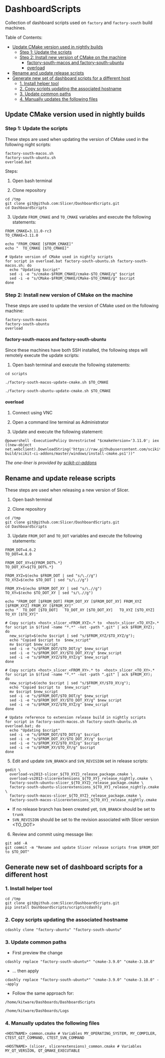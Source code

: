 DashboardScripts
================

Collection of dashboard scripts used on `factory` and `factory-south` build machines.

Table of Contents:

* [Update CMake version used in nightly builds](#update-cmake-version-used-in-nightly-builds)
   * [Step 1: Update the scripts](#step-1-update-the-scripts)
   * [Step 2: Install new version of CMake on the machine](#step-2-install-new-version-of-cmake-on-the-machine)
      * [factory-south-macos and factory-south-ubuntu](#factory-south-macos-and-factory-south-ubuntu)
      * [overload](#overload)
* [Rename and update release scripts](#rename-and-update-release-scripts)
* [Generate new set of dashboard scripts for a different host](#generate-new-set-of-dashboard-scripts-for-a-different-host)
   * [1. Install helper tool](#1-install-helper-tool)
   * [2. Copy scripts updating the associated hostname](#2-copy-scripts-updating-the-associated-hostname)
   * [3. Update common paths](#3-update-common-paths)
   * [4. Manually updates the following files](#4-manually-updates-the-following-files)



## Update CMake version used in nightly builds

### Step 1: Update the scripts

These steps are used when updating the version of CMake used in the following night scripts:

```
factory-south-macos.sh
factory-south-ubuntu.sh
overload.bat
```

Steps:

1. Open bash terminal

2. Clone repository

```
cd /tmp
git clone git@github.com:Slicer/DashboardScripts.git
cd DashboardScripts
```

3. Update `FROM_CMAKE` and `TO_CMAKE` variables and execute the following statements:

```
FROM_CMAKE=3.11.0-rc3
TO_CMAKE=3.11.0

echo "FROM_CMAKE [$FROM_CMAKE]"
echo "  TO_CMAKE [$TO_CMAKE]"

# Update version of CMake used in nightly scripts
for script in overload.bat factory-south-ubuntu.sh factory-south-macos.sh; do
  echo "Updating $script"
  sed -i -e "s/cmake-$FROM_CMAKE/cmake-$TO_CMAKE/g" $script
  sed -i -e "s/CMake-$FROM_CMAKE/CMake-$TO_CMAKE/g" $script
done
```

### Step 2: Install new version of CMake on the machine

These steps are used to update the version of CMake used on the following machine:

```
factory-south-macos
factory-south-ubuntu
overload
```

#### factory-south-macos and factory-south-ubuntu

Since these machines have both SSH installed, the following steps will remotely execute
the update scripts:

1. Open bash terminal and execute the following statements:

```
cd scripts

./factory-south-macos-update-cmake.sh $TO_CMAKE

./factory-south-ubuntu-update-cmake.sh $TO_CMAKE
```

#### overload

1. Connect using VNC

2. Open a command line terminal as Administrator

3. Update and execute the following statement:

```
@powershell -ExecutionPolicy Unrestricted "$cmakeVersion='3.11.0'; iex ((new-object net.webclient).DownloadString('https://raw.githubusercontent.com/scikit-build/scikit-ci-addons/master/windows/install-cmake.ps1'))"
```

_The one-liner is provided by [scikit-ci-addons](http://scikit-ci-addons.readthedocs.io/en/latest/addons.html#install-cmake-ps1)_


## Rename and update release scripts

These steps are used when releasing a new version of Slicer.

1. Open bash terminal

2. Clone repository

```
cd /tmp
git clone git@github.com:Slicer/DashboardScripts.git
cd DashboardScripts
```

3. Update `FROM_DOT` and `TO_DOT` variables and execute the following statements:

```
FROM_DOT=4.6.2
TO_DOT=4.8.0

FROM_DOT_XY=${FROM_DOT%.*}
TO_DOT_XY=${TO_DOT%.*}

FROM_XYZ=$(echo $FROM_DOT | sed "s/\.//g")
TO_XYZ=$(echo $TO_DOT | sed "s/\.//g")

FROM_XY=$(echo $FROM_DOT_XY | sed "s/\.//g")
TO_XY=$(echo $TO_DOT_XY | sed "s/\.//g")

echo "FROM_DOT [$FROM_DOT] FROM_DOT_XY [$FROM_DOT_XY] FROM_XYZ [$FROM_XYZ] FROM_XY [$FROM_XY]"
echo "  TO_DOT [$TO_DOT]   TO_DOT_XY [$TO_DOT_XY]   TO_XYZ [$TO_XYZ]   TO_XY [$TO_XY]"

# Copy scripts <host>_slicer_<FROM_XYZ>.* to  <host>_slicer_<TO_XYZ>.*
for script in $(find -name "*.*" -not -path ".git" | ack $FROM_XYZ);  do
  new_script=$(echo $script | sed "s/$FROM_XYZ/$TO_XYZ/g");
  echo "Copied $script to  $new_script"
  mv $script $new_script
  sed -i -e "s/$FROM_DOT/$TO_DOT/g" $new_script
  sed -i -e "s/$FROM_DOT_XY/$TO_DOT_XY/g" $new_script
  sed -i -e "s/$FROM_XYZ/$TO_XYZ/g" $new_script
done

# Copy scripts <host>_slicer_<FROM_XY>.* to  <host>_slicer_<TO_XY>.*
for script in $(find -name "*.*" -not -path ".git" | ack $FROM_XY);  do
  new_script=$(echo $script | sed "s/$FROM_XY/$TO_XY/g");
  echo "Copied $script to  $new_script"
  mv $script $new_script
  sed -i -e "s/$FROM_DOT/$TO_DOT/g" $new_script
  sed -i -e "s/$FROM_DOT_XY/$TO_DOT_XY/g" $new_script
  sed -i -e "s/$FROM_XYZ/$TO_XYZ/g" $new_script
done

# Update reference to extension release build in nightly scripts
for script in factory-south-macos.sh factory-south-ubuntu.sh overload.bat; do
  echo "Updating $script"
  sed -i -e "s/$FROM_DOT/$TO_DOT/g" $script
  sed -i -e "s/$FROM_DOT_XY/$TO_DOT_XY/g" $script
  sed -i -e "s/$FROM_XYZ/$TO_XYZ/g" $script
  sed -i -e "s/$FROM_XY/$TO_XY/g" $script
done
```

5. Edit and update `SVN_BRANCH` and `SVN_REVISION` set in release scripts:

```
gedit \
  overload-vs2013-slicer_${TO_XYZ}_release_package.cmake \
  overload-vs2013-slicerextensions_${TO_XY}_release_nightly.cmake \
  factory-south-ubuntu-slicer_${TO_XYZ}_release_package.cmake \
  factory-south-ubuntu-slicerextensions_${TO_XY}_release_nightly.cmake \
  factory-south-macos-slicer_${TO_XYZ}_release_package.cmake \
  factory-south-macos-slicerextensions_${TO_XY}_release_nightly.cmake
```

* If no release branch has been created yet, `SVN_BRANCH` should be set to `trunk`
* `SVN_REVISION` should be set to the revision associated with Slicer version <TO_DOT>

6. Review and commit using message like:

```
git add -A
git commit -m "Rename and update Slicer release scripts from $FROM_DOT to $TO_DOT"
```

## Generate new set of dashboard scripts for a different host

### 1. Install helper tool

```
cd /tmp
git clone git@github.com:Slicer/DashboardScripts.git
pip install DashboardScripts/scripts/cdashly
```

### 2. Copy scripts updating the associated hostname
```
cdashly clone "factory-ubuntu" "factory-south-ubuntu"
```

### 3. Update common paths

  * First preview the change

```
cdashly replace "factory-south-ubuntu*" "cmake-3.9.0" "cmake-3.10.0"
```

  * ... then apply

```
cdashly replace "factory-south-ubuntu*" "cmake-3.9.0" "cmake-3.10.0" --apply
```

  * Follow the same approach for:

```
/home/kitware/Dashboards/DashboardScripts
```

```
/home/kitware/Dashboards/Logs
```

### 4. Manually updates the following files

```
<HOSTNAME>_common.cmake # Variables MY_OPERATING_SYSTEM, MY_COMPILER, CTEST_GIT_COMMAND, CTEST_SVN_COMMAND
```

```
<HOSTNAME>_(slicer, slicerextensions)_common.cmake # Variables MY_QT_VERSION, QT_QMAKE_EXECUTABLE
```

